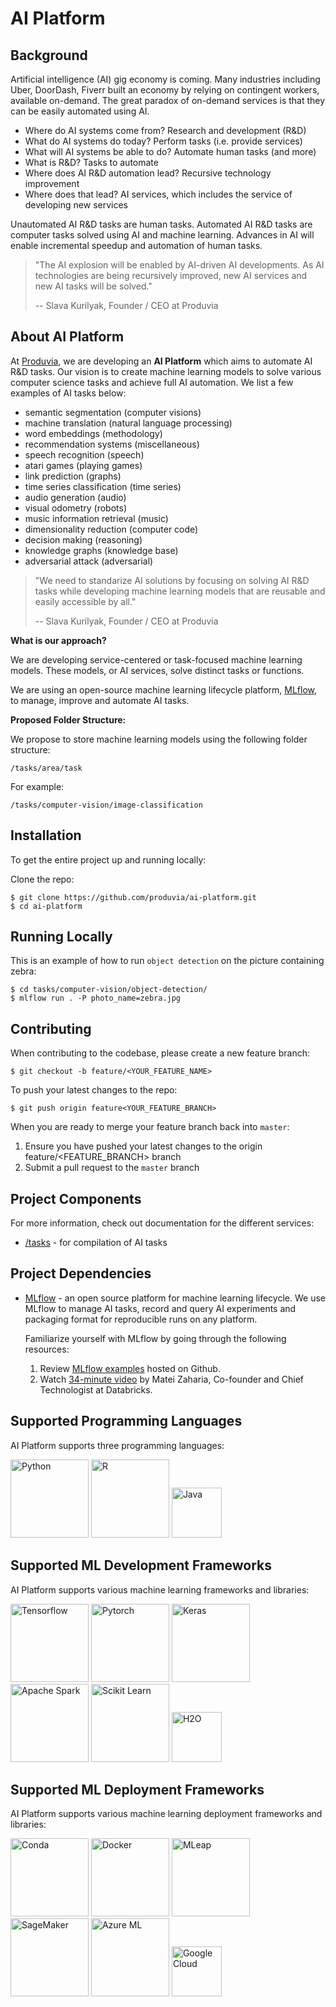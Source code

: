 # AI Platform

## Background

Artificial intelligence (AI) gig economy is coming. Many industries including Uber, DoorDash, Fiverr built an economy by relying on contingent workers, available on-demand. The great paradox of on-demand services is that they can be easily automated using AI.

- Where do AI systems come from? Research and development (R&D)
- What do AI systems do today? Perform tasks (i.e. provide services)
- What will AI systems be able to do? Automate human tasks (and more)
- What is R&D? Tasks to automate
- Where does AI R&D automation lead? Recursive technology improvement
- Where does that lead? AI services, which includes the service of developing new services

Unautomated AI R&D tasks are human tasks. Automated AI R&D tasks are computer tasks solved using AI and machine learning. Advances in AI will enable incremental speedup and automation of human tasks.

> "The AI explosion will be enabled by AI-driven AI developments. As AI technologies are being recursively improved, new AI services and new AI tasks will be solved."
>
> -- Slava Kurilyak, Founder / CEO at Produvia

## About AI Platform

At [Produvia](https://produvia.com), we are developing an **AI Platform** which aims to automate AI R&D tasks. Our vision is to create machine learning models to solve various computer science tasks and achieve full AI automation. We list a few examples of AI tasks below:

- semantic segmentation (computer visions)
- machine translation (natural language processing)
- word embeddings (methodology)
- recommendation systems (miscellaneous)
- speech recognition (speech)
- atari games (playing games)
- link prediction (graphs)
- time series classification (time series)
- audio generation (audio)
- visual odometry (robots)
- music information retrieval (music)
- dimensionality reduction (computer code)
- decision making (reasoning)
- knowledge graphs (knowledge base)
- adversarial attack (adversarial)

> "We need to standarize AI solutions by focusing on solving AI R&D tasks while developing machine learning models that are reusable and easily accessible by all."
>
> -- Slava Kurilyak, Founder / CEO at Produvia

**What is our approach?**

We are developing service-centered or task-focused machine learning models. These models, or AI services, solve distinct tasks or functions.

We are using an open-source machine learning lifecycle platform, [MLflow](https://mlflow.org/), to manage, improve and automate AI tasks.

**Proposed Folder Structure:**

We propose to store machine learning models using the following folder structure:

`/tasks/area/task`

For example:

`/tasks/computer-vision/image-classification`

## Installation

To get the entire project up and running locally:

Clone the repo:

```
$ git clone https://github.com/produvia/ai-platform.git
$ cd ai-platform
```

## Running Locally

This is an example of how to run `object detection` on the picture containing zebra:

```
$ cd tasks/computer-vision/object-detection/
$ mlflow run . -P photo_name=zebra.jpg
```

## Contributing

When contributing to the codebase, please create a new feature branch:

```
$ git checkout -b feature/<YOUR_FEATURE_NAME>
```

To push your latest changes to the repo:

```
$ git push origin feature<YOUR_FEATURE_BRANCH>
```

When you are ready to merge your feature branch back into `master`:

1. Ensure you have pushed your latest changes to the origin feature/<FEATURE_BRANCH> branch
2. Submit a pull request to the `master` branch

## Project Components

For more information, check out documentation for the different services:

- [/tasks](/tasks/README.md) - for compilation of AI tasks

## Project Dependencies

- [MLflow](https://github.com/mlflow/mlflow) - an open source platform for machine learning lifecycle. We use MLflow to manage AI tasks, record and query AI experiments and packaging format for reproducible runs on any platform.

	Familiarize yourself with MLflow by going through the following resources:
	1. Review [MLflow examples](https://github.com/mlflow/mlflow/tree/master/examples) hosted on Github.
	2. Watch [34-minute video](https://www.youtube.com/watch?v=QJW_kkRWAUs) by Matei Zaharia, Co-founder and Chief Technologist at Databricks.

## Supported Programming Languages

AI Platform supports three programming languages:

<img src="https://mlflow.org/images/integration-logos/python.png" width="125px" alt="Python" title="Python">
<img src="https://mlflow.org/images/integration-logos/r.png" width="125px" alt="R" title="R">
<img src="https://mlflow.org/images/integration-logos/java.png" height="80px" alt="Java" title="Java">

## Supported ML Development Frameworks

AI Platform supports various machine learning frameworks and libraries:

<img src="https://mlflow.org/images/integration-logos/tensorflow.png" width="125px" alt="Tensorflow" title="Tensorflow">
<img src="https://mlflow.org/images/integration-logos/pytorch.png" width="125px" alt="Pytorch" title="Pytorch">
<img src="https://mlflow.org/images/integration-logos/keras.png" width="125px" alt="Keras" title="Keras">
<img src="https://mlflow.org/images/integration-logos/apache-spark.png" width="125px" alt="Apache Spark" title="Apache Spark">
<img src="https://mlflow.org/images/integration-logos/scikit-learn.png" width="125px" alt="Scikit Learn" title="Scikit Learn">
<img src="https://mlflow.org/images/integration-logos/h2o.png" height="80px" alt="H2O" title="H2O">

## Supported ML Deployment Frameworks

AI Platform supports various machine learning deployment frameworks and libraries:

<img src="https://mlflow.org/images/integration-logos/conda.png" width="125px" alt="Conda" title="Conda">
<img src="https://mlflow.org/images/integration-logos/docker.png" width="125px" alt="Docker" title="Docker">
<img src="https://mlflow.org/images/integration-logos/mleap.png" width="125px" alt="MLeap" title="Mleap">
<img src="https://mlflow.org/images/integration-logos/sagemaker.jpg" width="125px" alt="SageMaker" title="SageMaker">
<img src="https://mlflow.org/images/integration-logos/azure-ml.png" width="125px" alt="Azure ML" title="Azure ML">
<img src="https://mlflow.org/images/integration-logos/google-cloud.png" height="80px" alt="Google Cloud" title="Google Cloud">
